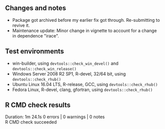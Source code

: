 ## Changes and notes
* Package got archived before my earlier fix got through. Re-submitting to revive it.
* Maintenance update: Minor change in vignette to account for a change in 
dependence "irace".


## Test environments
* win-builder, using `devtools::check_win_devel()` and  `devtools::check_win_release()`
* Windows Server 2008 R2 SP1, R-devel, 32/64 bit, using `devtools::check_rhub()`
* Ubuntu Linux 16.04 LTS, R-release, GCC, using `devtools::check_rhub()`
* Fedora Linux, R-devel, clang, gfortran, using `devtools::check_rhub()`

## R CMD check results
Duration: 1m 24.1s 
0 errors | 0 warnings | 0 notes  
R CMD check succeeded  
